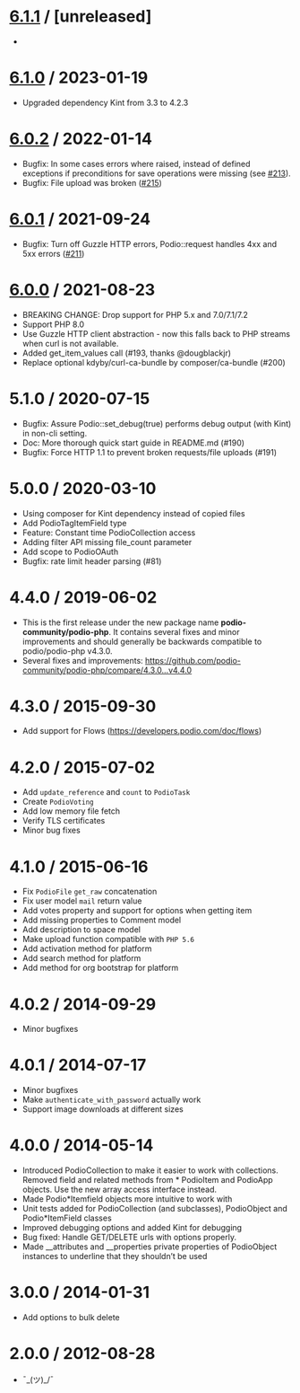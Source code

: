[6.1.1](#v6.1.1) / [unreleased]
==================
* 

[6.1.0](#v6.1.0) / 2023-01-19
==================
* Upgraded dependency Kint from 3.3 to 4.2.3

[6.0.2](#v6.0.2) / 2022-01-14
==================
* Bugfix: In some cases errors where raised, instead of defined exceptions if preconditions for save operations were missing (see [#213](https://github.com/podio-community/podio-php/issues/213)).
* Bugfix: File upload was broken ([#215](https://github.com/podio-community/podio-php/issues/215))

[6.0.1](#v6.0.1) / 2021-09-24
==================
* Bugfix: Turn off Guzzle HTTP errors, Podio::request handles 4xx and 5xx errors ([#211](https://github.com/podio-community/podio-php/issues/211))

[6.0.0](#v6.0.0) / 2021-08-23
==================
* BREAKING CHANGE: Drop support for PHP 5.x and 7.0/7.1/7.2
* Support PHP 8.0
* Use Guzzle HTTP client abstraction - now this falls back to PHP streams when curl is not available.
* Added get_item_values call (#193, thanks @dougblackjr)
* Replace optional kdyby/curl-ca-bundle by composer/ca-bundle (#200)

5.1.0 / 2020-07-15
==================
* Bugfix: Assure Podio::set_debug(true) performs debug output (with Kint) in non-cli setting.
* Doc: More thorough quick start guide in README.md (#190)
* Bugfix: Force HTTP 1.1 to prevent broken requests/file uploads (#191)

5.0.0 / 2020-03-10
==================

* Using composer for Kint dependency instead of copied files
* Add PodioTagItemField type
* Feature: Constant time PodioCollection access
* Adding filter API missing file_count parameter
* Add scope to PodioOAuth
* Bugfix: rate limit header parsing (#81)


4.4.0 / 2019-06-02
==================

* This is the first release under the new package name <strong>podio-community/podio-php</strong>.
It contains several fixes and minor improvements and should generally be backwards compatible to podio/podio-php v4.3.0.
* Several fixes and improvements: https://github.com/podio-community/podio-php/compare/4.3.0...v4.4.0


4.3.0 / 2015-09-30
==================

* Add support for Flows (https://developers.podio.com/doc/flows)


4.2.0 / 2015-07-02
==================

* Add `update_reference` and `count` to `PodioTask`
* Create `PodioVoting`
* Add low memory file fetch
* Verify TLS certificates
* Minor bug fixes


4.1.0 / 2015-06-16
==================

* Fix `PodioFile` `get_raw` concatenation
* Fix user model `mail` return value
* Add votes property and support for options when getting item
* Add missing properties to Comment model
* Add description to space model
* Make upload function compatible with `PHP 5.6`
* Add activation method for platform
* Add search method for platform
* Add method for org bootstrap for platform


4.0.2 / 2014-09-29
==================

* Minor bugfixes


4.0.1 / 2014-07-17
==================

* Minor bugfixes
* Make `authenticate_with_password` actually work
* Support image downloads at different sizes


4.0.0 / 2014-05-14
==================

* Introduced PodioCollection to make it easier to work with collections. Removed field and related methods from * PodioItem and PodioApp objects. Use the new array access interface instead.
* Made Podio*Itemfield objects more intuitive to work with
* Unit tests added for PodioCollection (and subclasses), PodioObject and Podio*ItemField classes
* Improved debugging options and added Kint for debugging
* Bug fixed: Handle GET/DELETE urls with options properly.
* Made __attributes and __properties private properties of PodioObject instances to underline that they shouldn’t be used


3.0.0 / 2014-01-31
==================

* Add options to bulk delete


2.0.0 / 2012-08-28
==================

* ¯\_(ツ)_/¯
